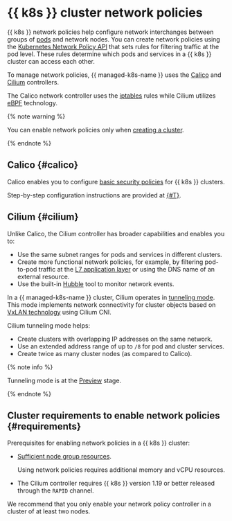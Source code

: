 # {{ k8s }} cluster network policies

{{ k8s }} network policies help configure network interchanges between groups of [pods](./index.md#pod) and network nodes. You can create network policies using the [Kubernetes Network Policy API](https://kubernetes.io/docs/concepts/services-networking/network-policies/) that sets rules for filtering traffic at the pod level. These rules determine which pods and services in a {{ k8s }} cluster can access each other.

To manage network policies, {{ managed-k8s-name }} uses the [Calico](https://www.projectcalico.org/) and [Cilium](https://cilium.io/) controllers.

The Calico network controller uses the [iptables](https://ru.wikipedia.org/wiki/Iptables) rules while Cilium utilizes [eBPF](https://ebpf.io/) technology.

{% note warning %}

You can enable network policies only when [creating a cluster](../operations/kubernetes-cluster/kubernetes-cluster-create.md).

{% endnote %}

## Calico {#calico}

Calico enables you to configure [basic security policies](https://docs.projectcalico.org/reference/resources/) for {{ k8s }} clusters.

Step-by-step configuration instructions are provided at [{#T}](../operations/calico.md).

## Cilium {#cilium}

Unlike Calico, the Cilium controller has broader capabilities and enables you to:
* Use the same subnet ranges for pods and services in different clusters.
* Create more functional network policies, for example, by filtering pod-to-pod traffic at the [L7 application layer](https://en.wikipedia.org/wiki/OSI_model#Layer_architecture) or using the DNS name of an external resource.
* Use the built-in [Hubble](https://docs.cilium.io/en/v1.9/intro/#why-cilium-hubble) tool to monitor network events.

In a {{ managed-k8s-name }} cluster, Cilium operates in [tunneling mode](https://docs.cilium.io/en/v1.9/concepts/networking/routing/#encapsulation). This mode implements network connectivity for cluster objects based on [VxLAN technology](https://ru.wikipedia.org/wiki/Virtual_Extensible_LAN) using Cilium CNI.

Cilium tunneling mode helps:
* Create clusters with overlapping IP addresses on the same network.
* Use an extended address range of up to `/8` for pod and cluster services.
* Create twice as many cluster nodes (as compared to Calico).

{% note info %}

Tunneling mode is at the [Preview](../../overview/concepts/launch-stages.md) stage.

{% endnote %}

## Cluster requirements to enable network policies {#requirements}

Prerequisites for enabling network policies in a {{ k8s }} cluster:
* [Sufficient node group resources](./node-group/allocatable-resources.md).

  Using network policies requires additional memory and vCPU resources.

* The Cilium controller requires {{ k8s }} version 1.19 or better released through the `RAPID` channel.

We recommend that you only enable your network policy controller in a cluster of at least two nodes.